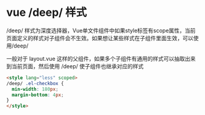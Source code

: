 
# vue /deep/ 样式

/deep/ 样式为深度选择器，Vue单文件组件中如果style标签有scope属性，当前页面定义的样式对子组件会不生效。如果想让某些样式在子组件里面生效，可以使用/deep/

一般对于 layout.vue 这样的父组件，如果多个子组件有通用的样式可以抽取出来到当前页面，然后使用 /deep/ 使子组件也继承对应的样式

```html
<style lang="less" scoped>
/deep/ .el-checkbox {
  min-width: 180px;
  margin-bottom: 4px;
}  
</style>
```

